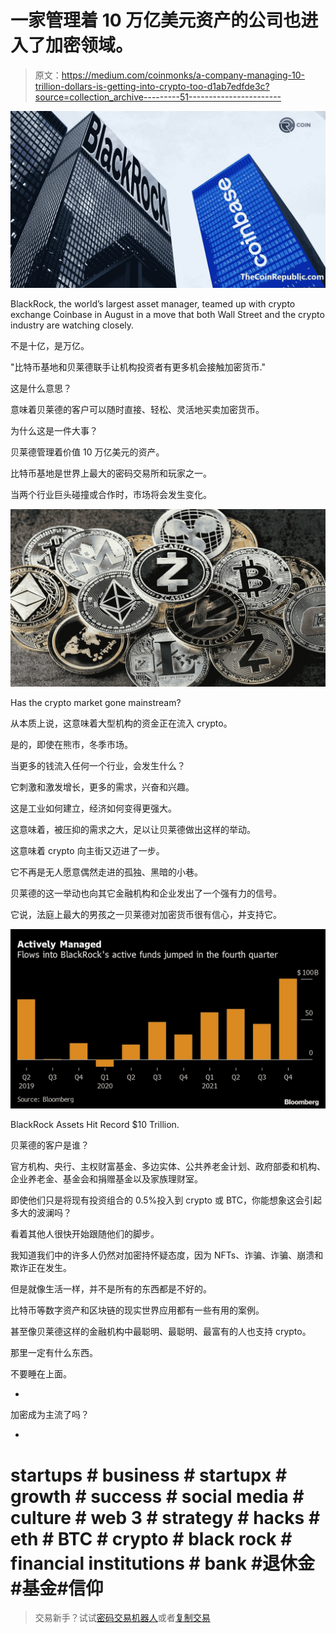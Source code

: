 # 一家管理着 10 万亿美元资产的公司也进入了加密领域。

> 原文：<https://medium.com/coinmonks/a-company-managing-10-trillion-dollars-is-getting-into-crypto-too-d1ab7edfde3c?source=collection_archive---------51----------------------->

![](img/0f6ca1668d45f9a3737c6d76bcce2b48.png)

BlackRock, the world’s largest asset manager, teamed up with crypto exchange Coinbase in August in a move that both Wall Street and the crypto industry are watching closely.

不是十亿，是万亿。

"比特币基地和贝莱德联手让机构投资者有更多机会接触加密货币."

这是什么意思？

意味着贝莱德的客户可以随时直接、轻松、灵活地买卖加密货币。

为什么这是一件大事？

贝莱德管理着价值 10 万亿美元的资产。

比特币基地是世界上最大的密码交易所和玩家之一。

当两个行业巨头碰撞或合作时，市场将会发生变化。

![](img/d8a1b35b2c9b4bcc94d06883f9f0b58d.png)

Has the crypto market gone mainstream?

从本质上说，这意味着大型机构的资金正在流入 crypto。

是的，即使在熊市，冬季市场。

当更多的钱流入任何一个行业，会发生什么？

它刺激和激发增长，更多的需求，兴奋和兴趣。

这是工业如何建立，经济如何变得更强大。

这意味着，被压抑的需求之大，足以让贝莱德做出这样的举动。

这意味着 crypto 向主街又迈进了一步。

它不再是无人愿意偶然走进的孤独、黑暗的小巷。

贝莱德的这一举动也向其它金融机构和企业发出了一个强有力的信号。

它说，法庭上最大的男孩之一贝莱德对加密货币很有信心，并支持它。

![](img/b7b91ec7f44a85a5c1cb2267bbcb17be.png)

BlackRock Assets Hit Record $10 Trillion.

贝莱德的客户是谁？

官方机构、央行、主权财富基金、多边实体、公共养老金计划、政府部委和机构、企业养老金、基金会和捐赠基金以及家族理财室。

即使他们只是将现有投资组合的 0.5%投入到 crypto 或 BTC，你能想象这会引起多大的波澜吗？

看着其他人很快开始跟随他们的脚步。

我知道我们中的许多人仍然对加密持怀疑态度，因为 NFTs、诈骗、诈骗、崩溃和欺诈正在发生。

但是就像生活一样，并不是所有的东西都是不好的。

比特币等数字资产和区块链的现实世界应用都有一些有用的案例。

甚至像贝莱德这样的金融机构中最聪明、最聪明、最富有的人也支持 crypto。

那里一定有什么东西。

不要睡在上面。

-

加密成为主流了吗？

-

# startups # business # startupx # growth # success # social media # culture # web 3 # strategy # hacks # eth # BTC # crypto # black rock # financial institutions # bank #退休金#基金#信仰

> 交易新手？试试[密码交易机器人](/coinmonks/crypto-trading-bot-c2ffce8acb2a)或者[复制交易](/coinmonks/top-10-crypto-copy-trading-platforms-for-beginners-d0c37c7d698c)
